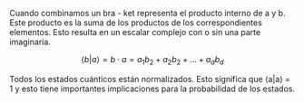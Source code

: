 Cuando combinamos un bra - ket representa el producto interno de a y b. Este producto es la suma de los productos de los correspondientes elementos. Esto resulta en un escalar complejo con o sin una parte imaginaria.

$$\left<b | a\right>=b \cdot a=a_1b_2+a_2b_2+...+a_db_d$$

Todos los estados cuánticos están normalizados. Esto significa que ⟨a|a⟩ = 1 y esto tiene importantes implicaciones para la probabilidad de los estados. 
